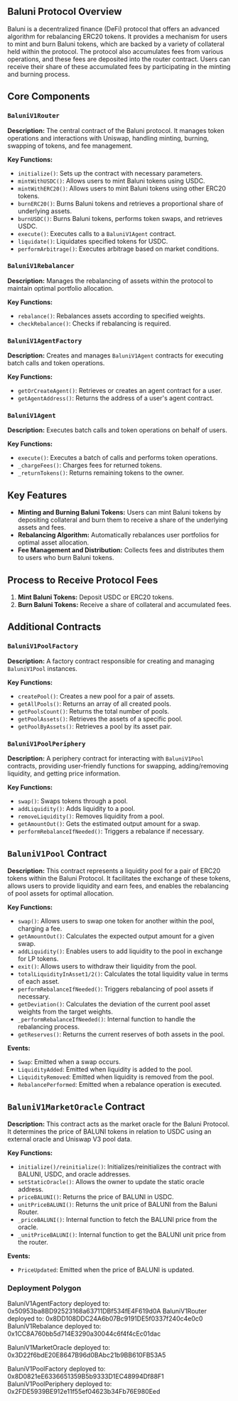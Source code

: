 ## Baluni Protocol Overview

Baluni is a decentralized finance (DeFi) protocol that offers an advanced algorithm for rebalancing ERC20 tokens. It provides a mechanism for users to mint and burn Baluni tokens, which are backed by a variety of collateral held within the protocol. The protocol also accumulates fees from various operations, and these fees are deposited into the router contract. Users can receive their share of these accumulated fees by participating in the minting and burning process.

## Core Components

### `BaluniV1Router`

**Description:** The central contract of the Baluni protocol. It manages token operations and interactions with Uniswap, handling minting, burning, swapping of tokens, and fee management.

**Key Functions:**

- `initialize()`: Sets up the contract with necessary parameters.
- `mintWithUSDC()`: Allows users to mint Baluni tokens using USDC.
- `mintWithERC20()`: Allows users to mint Baluni tokens using other ERC20 tokens.
- `burnERC20()`: Burns Baluni tokens and retrieves a proportional share of underlying assets.
- `burnUSDC()`: Burns Baluni tokens, performs token swaps, and retrieves USDC.
- `execute()`: Executes calls to a `BaluniV1Agent` contract.
- `liquidate()`: Liquidates specified tokens for USDC.
- `performArbitrage()`: Executes arbitrage based on market conditions.

### `BaluniV1Rebalancer`

**Description:** Manages the rebalancing of assets within the protocol to maintain optimal portfolio allocation.

**Key Functions:**

- `rebalance()`: Rebalances assets according to specified weights.
- `checkRebalance()`: Checks if rebalancing is required.

### `BaluniV1AgentFactory`

**Description:** Creates and manages `BaluniV1Agent` contracts for executing batch calls and token operations.

**Key Functions:**

- `getOrCreateAgent()`: Retrieves or creates an agent contract for a user.
- `getAgentAddress()`: Returns the address of a user's agent contract.

### `BaluniV1Agent`

**Description:** Executes batch calls and token operations on behalf of users.

**Key Functions:**

- `execute()`: Executes a batch of calls and performs token operations.
- `_chargeFees()`: Charges fees for returned tokens.
- `_returnTokens()`: Returns remaining tokens to the owner.

## Key Features

- **Minting and Burning Baluni Tokens:**  Users can mint Baluni tokens by depositing collateral and burn them to receive a share of the underlying assets and fees.
- **Rebalancing Algorithm:** Automatically rebalances user portfolios for optimal asset allocation.
- **Fee Management and Distribution:**  Collects fees and distributes them to users who burn Baluni tokens.

## Process to Receive Protocol Fees

1. **Mint Baluni Tokens:** Deposit USDC or ERC20 tokens.
2. **Burn Baluni Tokens:** Receive a share of collateral and accumulated fees.

## Additional Contracts

### `BaluniV1PoolFactory`

**Description:** A factory contract responsible for creating and managing `BaluniV1Pool` instances.

**Key Functions:**

- `createPool()`: Creates a new pool for a pair of assets.
- `getAllPools()`: Returns an array of all created pools.
- `getPoolsCount()`: Returns the total number of pools.
- `getPoolAssets()`: Retrieves the assets of a specific pool.
- `getPoolByAssets()`: Retrieves a pool by its asset pair.

### `BaluniV1PoolPeriphery`

**Description:** A periphery contract for interacting with `BaluniV1Pool` contracts, providing user-friendly functions for swapping, adding/removing liquidity, and getting price information.

**Key Functions:**

- `swap()`: Swaps tokens through a pool.
- `addLiquidity()`: Adds liquidity to a pool.
- `removeLiquidity()`: Removes liquidity from a pool.
- `getAmountOut()`: Gets the estimated output amount for a swap.
- `performRebalanceIfNeeded()`: Triggers a rebalance if necessary.

## `BaluniV1Pool` Contract

**Description:** This contract represents a liquidity pool for a pair of ERC20 tokens within the Baluni Protocol. It facilitates the exchange of these tokens, allows users to provide liquidity and earn fees, and enables the rebalancing of pool assets for optimal allocation.

**Key Functions:**

- `swap()`: Allows users to swap one token for another within the pool, charging a fee.
- `getAmountOut()`: Calculates the expected output amount for a given swap.
- `addLiquidity()`: Enables users to add liquidity to the pool in exchange for LP tokens.
- `exit()`: Allows users to withdraw their liquidity from the pool.
- `totalLiquidityInAsset1/2()`: Calculates the total liquidity value in terms of each asset.
- `performRebalanceIfNeeded()`: Triggers rebalancing of pool assets if necessary.
- `getDeviation()`: Calculates the deviation of the current pool asset weights from the target weights.
- `_performRebalanceIfNeeded()`: Internal function to handle the rebalancing process.
- `getReserves()`: Returns the current reserves of both assets in the pool.

**Events:**

- `Swap`: Emitted when a swap occurs.
- `LiquidityAdded`: Emitted when liquidity is added to the pool.
- `LiquidityRemoved`: Emitted when liquidity is removed from the pool.
- `RebalancePerformed`: Emitted when a rebalance operation is executed.

## `BaluniV1MarketOracle` Contract

**Description:** This contract acts as the market oracle for the Baluni Protocol. It determines the price of BALUNI tokens in relation to USDC using an external oracle and Uniswap V3 pool data.

**Key Functions:**

- `initialize()/reinitialize()`: Initializes/reinitializes the contract with BALUNI, USDC, and oracle addresses.
- `setStaticOracle()`: Allows the owner to update the static oracle address.
- `priceBALUNI()`: Returns the price of BALUNI in USDC.
- `unitPriceBALUNI()`: Returns the unit price of BALUNI from the Baluni Router.
- `_priceBALUNI()`: Internal function to fetch the BALUNI price from the oracle.
- `_unitPriceBALUNI()`: Internal function to get the BALUNI unit price from the router.

**Events:**

- `PriceUpdated`: Emitted when the price of BALUNI is updated.

### Deployment Polygon 

BaluniV1AgentFactory deployed to: 0x50953ba8BD92523168a63711DBf534fE4F619d0A
BaluniV1Router deployed to: 0x8DD108DDC24A6b07Bc9191DE5f0337f240c4e0c0
BaluniV1Rebalance deployed to: 0x1CC8A760bb5d714E3290a30044c6f4f4cEc01dac

BaluniV1MarketOracle deployed to: 0x3D22f6bdE20E8647B96d0BAbc21b9BB610FB53A5

BaluniV1PoolFactory deployed to: 0x8D0821eE6336651359B5b9333D1EC48994Df88F1
BaluniV1PoolPeriphery deployed to: 0x2FDE5939BE912e11f55ef04623b34Fb76E980Eed
